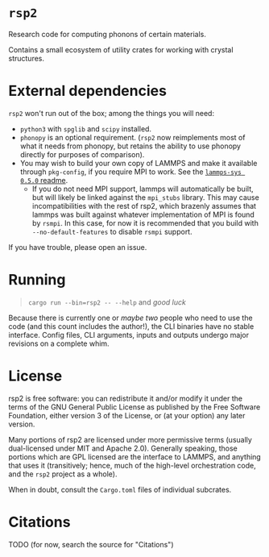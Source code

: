 # `rsp2`

Research code for computing phonons of certain materials.

Contains a small ecosystem of utility crates for working with crystal structures.

# External dependencies

`rsp2` won't run out of the box; among the things you will need:

* `python3` with `spglib` and `scipy` installed.
* `phonopy` is an optional requirement.  (`rsp2` now reimplements most of what it needs from phonopy, but retains the ability to use phonopy directly for purposes of comparison).
* You may wish to build your own copy of LAMMPS and make it available through `pkg-config`, if you require MPI to work. See the [`lammps-sys 0.5.0` readme](https://github.com/ExpHP/lammps-sys/tree/v0.5.0).
    * If you do not need MPI support, lammps will automatically be built, but will likely be linked against the `mpi_stubs` library. This may cause incompatibilities with the rest of rsp2, which brazenly assumes that lammps was built against whatever implementation of MPI is found by `rsmpi`. In this case, for now it is recommended that you build with `--no-default-features` to disable `rsmpi` support.

If you have trouble, please open an issue.

# Running

> `cargo run --bin=rsp2 -- --help` and *good luck*

Because there is currently one or *maybe two* people who need to use the code (and this count includes the author!), the CLI binaries have no stable interface.  Config files, CLI arguments, inputs and outputs undergo major revisions on a complete whim.

# License

rsp2 is free software: you can redistribute it and/or modify it under the terms of the GNU General Public License as published by the Free Software Foundation, either version 3 of the License, or (at your option) any later version.

Many portions of rsp2 are licensed under more permissive terms (usually dual-licensed under MIT and Apache 2.0). Generally speaking, those portions which are GPL licensed are the interface to LAMMPS, and anything that uses it (transitively; hence, much of the high-level orchestration code, and the `rsp2` project as a whole).

When in doubt, consult the `Cargo.toml` files of individual subcrates.

# Citations

TODO (for now, search the source for "Citations")
